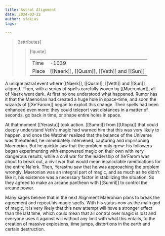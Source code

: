 ```yaml
---
title: Astral Alignment
date: 2024-03-22
author: sfakias
tags:

---
```

> [!attributes]
> 
> > [!quote]
> >
> > | | |
> > | --- | --- |
> > | Time | -1039 |
> > | Place | [[Naerk]], [[Qusm]], [[Veth]] and [[Sun]] |


A unique astral event where [[Naerk]], [[Qusm]], [[Veth]] and [[Sun]] aligned.  Then, with a series of spells carefully woven by [[Maeronian]], all of Naerk went dark. At first no one understood what happened. Rumor has it that the Maenorian had created a huge hole in space-time, and soon the wizards of [[Xe'Farom]] began to exploit this change. Their spells had been enhanced even more: they could teleport vast distances in a matter of seconds, go back in time, or shape entire holes in space.

At that moment [[Yerastu]] took action. [[Sumril]] from [[Utopia]] that could deeply understand Veth's magic had warned him that this was very likely to happen, and once the Watcher realized that the balance of the Universe was threatened, he immediately intervened, capturing and imprisoning Maenorian. But he quickly saw that the problem only grew: his followers began experimenting with empowered magic on their own with very dangerous results, while a civil war for the leadership of Xe'Farom was about to break out, a civil war that would mean incalculable ramifications for the entire Na'erk. Then, Yerasthu saw that he was approaching the problem wrongly. Maeronian was an integral part of magic, and as much as he didn't like it, his existence was a necessary factor in stabilizing the situation. So they agreed to make an arcane pantheon with [[Sumril]] to control the arcane power.

Many sages believe that in the next Alignment Maeronian plans to break the agreement and repeat his magic spells. With his status now as the main god of magic, it is very likely that this new attempt will have a stronger effect than the last time, which could mean that all control over magic is lost and everyone uses it against will without any limit with what this entails, to the creation of massive explosions, time jumps, distortions in the earth and certain destruction.